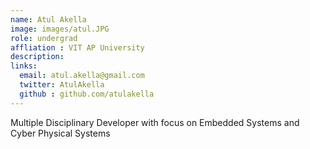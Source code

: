 ```yaml
---
name: Atul Akella
image: images/atul.JPG
role: undergrad
affliation : VIT AP University
description: 
links:
  email: atul.akella@gmail.com
  twitter: AtulAkella
  github : github.com/atulakella
---
```

Multiple Disciplinary Developer with focus on Embedded Systems and Cyber Physical Systems
